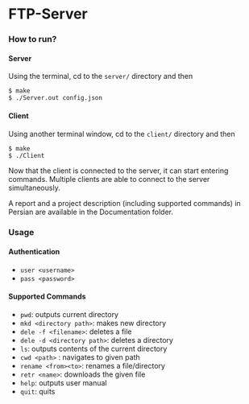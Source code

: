 # FTP-Server

### How to run?

#### Server
Using the terminal, cd to the ```server/``` directory and then
```shell
$ make
$ ./Server.out config.json
```

#### Client
Using another terminal window, cd to the ```client/``` directory and then

```shell
$ make
$ ./Client
```
Now that the client is connected to the server, it can start entering commands. Multiple clients are able to connect to the server simultaneously. 


A report and a project description (including supported commands) in Persian are available in the Documentation folder. 

### Usage

#### Authentication
 - ```user <username>```
 - ```pass <password>```
    
#### Supported Commands
 - ```pwd```: outputs current directory
 - ```mkd <directory path>```: makes new directory
 - ```dele -f <filename>```: deletes a file
 - ```dele -d <directory path>```: deletes a directory
 - ```ls```: outputs contents of the current directory
 - ```cwd <path>``` : navigates to given path
 - ```rename <from><to>```: renames a file/directory
 - ```retr <name>```: downloads the given file
 - ```help```: outputs user manual
 - ```quit```: quits